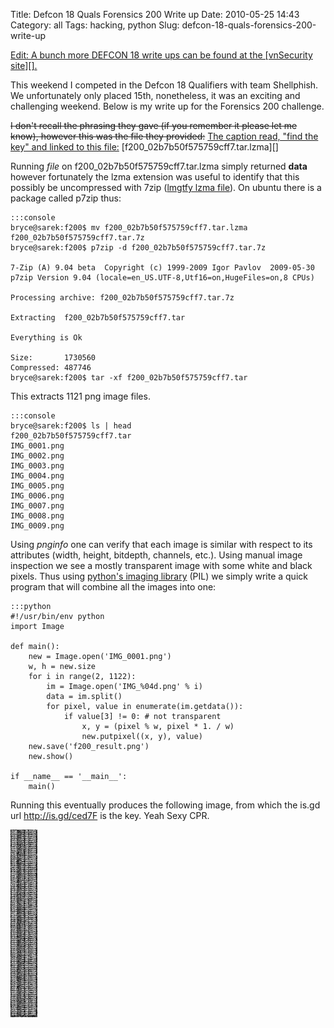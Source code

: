 Title: Defcon 18 Quals Forensics 200 Write up
Date: 2010-05-25 14:43
Category: all
Tags: hacking, python
Slug: defcon-18-quals-forensics-200-write-up

<ins>
Edit: A bunch more DEFCON 18 write ups can be found at the [vnSecurity
site][].</ins>

This weekend I competed in the Defcon 18 Qualifiers with team Shellphish. We
unfortunately only placed 15th, nonetheless, it was an exciting and challenging
weekend. Below is my write up for the Forensics 200 challenge.

<del>
I don't recall the phrasing they gave (if you remember it please let me know),
however this was the file they provided:</del>
<ins datetime="2010-05-26T03:34:43+00:00">The caption read, "find the key" and
linked to this file:</ins> [f200_02b7b50f575759cff7.tar.lzma][]

Running *file* on f200\_02b7b50f575759cff7.tar.lzma simply returned **data**
however fortunately the lzma extension was useful to identify that this
possibly be uncompressed with 7zip ([lmgtfy lzma file][]). On ubuntu there is a
package called p7zip thus:

    :::console
    bryce@sarek:f200$ mv f200_02b7b50f575759cff7.tar.lzma f200_02b7b50f575759cff7.tar.7z
    bryce@sarek:f200$ p7zip -d f200_02b7b50f575759cff7.tar.7z

    7-Zip (A) 9.04 beta  Copyright (c) 1999-2009 Igor Pavlov  2009-05-30
    p7zip Version 9.04 (locale=en_US.UTF-8,Utf16=on,HugeFiles=on,8 CPUs)

    Processing archive: f200_02b7b50f575759cff7.tar.7z

    Extracting  f200_02b7b50f575759cff7.tar

    Everything is Ok

    Size:       1730560
    Compressed: 487746
    bryce@sarek:f200$ tar -xf f200_02b7b50f575759cff7.tar

This extracts 1121 png image files.

    :::console
    bryce@sarek:f200$ ls | head
    f200_02b7b50f575759cff7.tar
    IMG_0001.png
    IMG_0002.png
    IMG_0003.png
    IMG_0004.png
    IMG_0005.png
    IMG_0006.png
    IMG_0007.png
    IMG_0008.png
    IMG_0009.png

Using *pnginfo* one can verify that each image is similar with respect to its
attributes (width, height, bitdepth, channels, etc.). Using manual image
inspection we see a mostly transparent image with some white and black pixels.
Thus using [python's imaging library][] (PIL) we simply write a quick program
that will combine all the images into one:

    :::python
    #!/usr/bin/env python
    import Image

    def main():
        new = Image.open('IMG_0001.png')
        w, h = new.size
        for i in range(2, 1122):
            im = Image.open('IMG_%04d.png' % i)
            data = im.split()
            for pixel, value in enumerate(im.getdata()):
                if value[3] != 0: # not transparent
                    x, y = (pixel % w, pixel * 1. / w)
                    new.putpixel((x, y), value)
        new.save('f200_result.png')
        new.show()

    if __name__ == '__main__':
        main()

Running this eventually produces the following image, from which the is.gd url
<http://is.gd/ced7F> is the key. Yeah Sexy CPR.

[![Defcon 18 Forensics 200 Result][]](/images/2010/05/f200_result.png)

  [vnSecurity site]: http://www.vnsecurity.net/2010/05/defcon-18-quals-writeups-collection/
  [f200_02b7b50f575759cff7.tar.lzma]: /public/f200_02b7b50f575759cff7.tar
  [lmgtfy lzma file]: http://lmgtfy.com/?q=lzma+file&l=1
  [python's imaging library]: http://www.pythonware.com/products/pil/
  [Defcon 18 Forensics 200 Result]: /images/2010/05/f200_result-43x300.png
    "Defcon 18 Forensics 200 Result"
